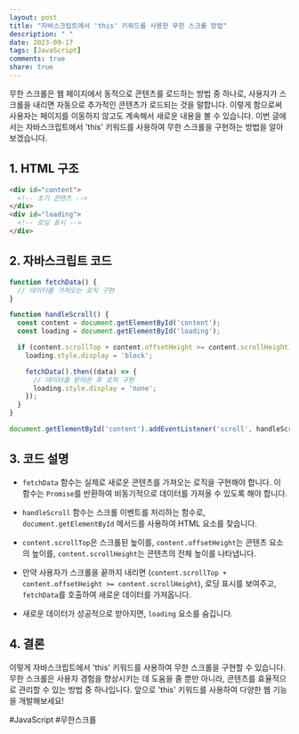 ```yaml
---
layout: post
title: "자바스크립트에서 'this' 키워드를 사용한 무한 스크롤 방법"
description: " "
date: 2023-09-17
tags: [JavaScript]
comments: true
share: true
---
```


무한 스크롤은 웹 페이지에서 동적으로 콘텐츠를 로드하는 방법 중 하나로, 사용자가 스크롤을 내리면 자동으로 추가적인 콘텐츠가 로드되는 것을 말합니다. 이렇게 함으로써 사용자는 페이지를 이동하지 않고도 계속해서 새로운 내용을 볼 수 있습니다. 이번 글에서는 자바스크립트에서 'this' 키워드를 사용하여 무한 스크롤을 구현하는 방법을 알아보겠습니다.

## 1. HTML 구조

```html
<div id="content">
  <!-- 초기 콘텐츠 -->
</div>
<div id="loading">
  <!-- 로딩 표시 -->
</div>
```

## 2. 자바스크립트 코드

```javascript
function fetchData() {
  // 데이터를 가져오는 로직 구현
}

function handleScroll() {
  const content = document.getElementById('content');
  const loading = document.getElementById('loading');

  if (content.scrollTop + content.offsetHeight >= content.scrollHeight) {
    loading.style.display = 'block';

    fetchData().then((data) => {
      // 데이터를 받아온 후 로직 구현
      loading.style.display = 'none';
    });
  }
}

document.getElementById('content').addEventListener('scroll', handleScroll);
```

## 3. 코드 설명

- `fetchData` 함수는 실제로 새로운 콘텐츠를 가져오는 로직을 구현해야 합니다. 이 함수는 `Promise`를 반환하여 비동기적으로 데이터를 가져올 수 있도록 해야 합니다.

- `handleScroll` 함수는 스크롤 이벤트를 처리하는 함수로, `document.getElementById` 메서드를 사용하여 HTML 요소를 찾습니다.

- `content.scrollTop`은 스크롤된 높이를, `content.offsetHeight`는 콘텐츠 요소의 높이를, `content.scrollHeight`는 콘텐츠의 전체 높이를 나타냅니다.

- 만약 사용자가 스크롤을 끝까지 내리면 (`content.scrollTop + content.offsetHeight >= content.scrollHeight`), 로딩 표시를 보여주고, `fetchData`를 호출하여 새로운 데이터를 가져옵니다.

- 새로운 데이터가 성공적으로 받아지면, `loading` 요소를 숨깁니다.

## 4. 결론

이렇게 자바스크립트에서 'this' 키워드를 사용하여 무한 스크롤을 구현할 수 있습니다. 무한 스크롤은 사용자 경험을 향상시키는 데 도움을 줄 뿐만 아니라, 콘텐츠를 효율적으로 관리할 수 있는 방법 중 하나입니다. 앞으로 'this' 키워드를 사용하여 다양한 웹 기능을 개발해보세요!

#JavaScript #무한스크롤